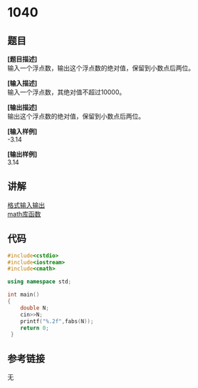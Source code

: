 # 1040  
## 题目  
**[题目描述]**  
输入一个浮点数，输出这个浮点数的绝对值，保留到小数点后两位。  

**[输入描述]**   
输入一个浮点数，其绝对值不超过10000。  

**[输出描述]**  
输出这个浮点数的绝对值，保留到小数点后两位。  

**[输入样例]**  
-3.14  

**[输出样例]**  
3.14  

## 讲解    
[格式输入输出](a)  
[math库函数](a)  

## 代码   

```cpp
#include<cstdio>  
#include<iostream>  
#include<cmath>  

using namespace std;  

int main()  
{  
	double N;  
	cin>>N;  
	printf("%.2f",fabs(N));  
	return 0;   
 }   
```

## 参考链接  
无  

